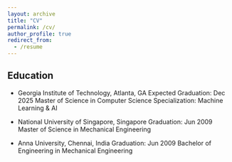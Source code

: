 ```yaml
---
layout: archive
title: "CV"
permalink: /cv/
author_profile: true
redirect_from:
  - /resume
---
```


## Education ##
- Georgia Institute of Technology, Atlanta, GA
  Expected Graduation: Dec 2025
  Master of Science in Computer Science
  Specialization: Machine Learning & AI

- National University of Singapore, Singapore
  Graduation: Jun 2009
  Master of Science in Mechanical Engineering

- Anna University, Chennai, India
  Graduation: Jun 2009
  Bachelor of Engineering in Mechanical Engineering
  
